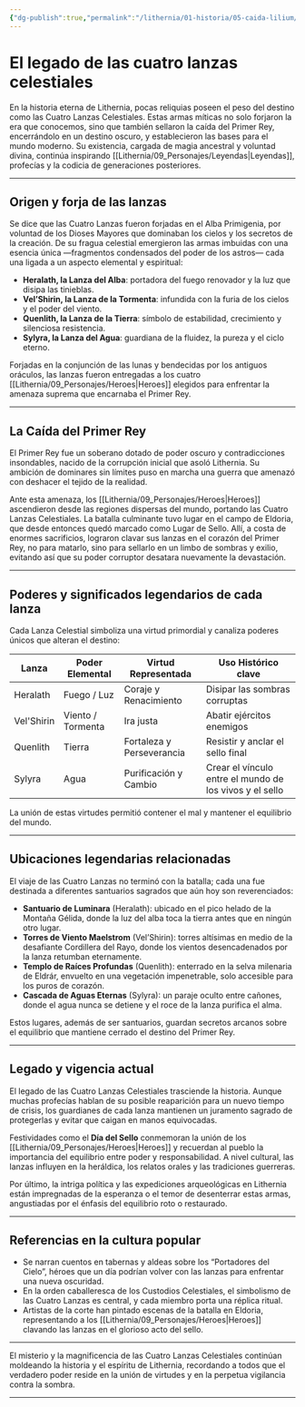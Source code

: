 ```yaml
---
{"dg-publish":true,"permalink":"/lithernia/01-historia/05-caida-lilium/el-legado-de-las-cuatro-lanzas-celestiales/","title":"El legado de las cuatro lanzas celestiales","tags":["lithernia","leyenda","artefacto"]}
---
```


# El legado de las cuatro lanzas celestiales

En la historia eterna de Lithernia, pocas reliquias poseen el peso del destino como las Cuatro Lanzas Celestiales. Estas armas míticas no solo forjaron la era que conocemos, sino que también sellaron la caída del Primer Rey, encerrándolo en un destino oscuro, y establecieron las bases para el mundo moderno. Su existencia, cargada de magia ancestral y voluntad divina, continúa inspirando [[Lithernia/09_Personajes/Leyendas\|Leyendas]], profecías y la codicia de generaciones posteriores.

---

## Origen y forja de las lanzas

Se dice que las Cuatro Lanzas fueron forjadas en el Alba Primigenia, por voluntad de los Dioses Mayores que dominaban los cielos y los secretos de la creación. De su fragua celestial emergieron las armas imbuidas con una esencia única —fragmentos condensados del poder de los astros— cada una ligada a un aspecto elemental y espiritual:

- **Heralath, la Lanza del Alba**: portadora del fuego renovador y la luz que disipa las tinieblas.
- **Vel’Shirin, la Lanza de la Tormenta**: infundida con la furia de los cielos y el poder del viento.
- **Quenlith, la Lanza de la Tierra**: símbolo de estabilidad, crecimiento y silenciosa resistencia.
- **Sylyra, la Lanza del Agua**: guardiana de la fluidez, la pureza y el ciclo eterno.

Forjadas en la conjunción de las lunas y bendecidas por los antiguos oráculos, las lanzas fueron entregadas a los cuatro [[Lithernia/09_Personajes/Heroes\|Heroes]] elegidos para enfrentar la amenaza suprema que encarnaba el Primer Rey.

---

## La Caída del Primer Rey

El Primer Rey fue un soberano dotado de poder oscuro y contradicciones insondables, nacido de la corrupción inicial que asoló Lithernia. Su ambición de dominares sin límites puso en marcha una guerra que amenazó con deshacer el tejido de la realidad.

Ante esta amenaza, los [[Lithernia/09_Personajes/Heroes\|Heroes]] ascendieron desde las regiones dispersas del mundo, portando las Cuatro Lanzas Celestiales. La batalla culminante tuvo lugar en el campo de Eldoria, que desde entonces quedó marcado como Lugar de Sello. Allí, a costa de enormes sacrificios, lograron clavar sus lanzas en el corazón del Primer Rey, no para matarlo, sino para sellarlo en un limbo de sombras y exilio, evitando así que su poder corruptor desatara nuevamente la devastación.

---

## Poderes y significados legendarios de cada lanza

Cada Lanza Celestial simboliza una virtud primordial y canaliza poderes únicos que alteran el destino:

| Lanza       | Poder Elemental  | Virtud Representada | Uso Histórico clave                |
|-------------|-----------------|--------------------|----------------------------------|
| Heralath    | Fuego / Luz     | Coraje y Renacimiento | Disipar las sombras corruptas    |
| Vel'Shirin  | Viento / Tormenta| Ira justa           | Abatir ejércitos enemigos        |
| Quenlith    | Tierra          | Fortaleza y Perseverancia| Resistir y anclar el sello final |
| Sylyra      | Agua            | Purificación y Cambio | Crear el vínculo entre el mundo de los vivos y el sello |

La unión de estas virtudes permitió contener el mal y mantener el equilibrio del mundo.

---

## Ubicaciones legendarias relacionadas

El viaje de las Cuatro Lanzas no terminó con la batalla; cada una fue destinada a diferentes santuarios sagrados que aún hoy son reverenciados:

- **Santuario de Luminara** (Heralath): ubicado en el pico helado de la Montaña Gélida, donde la luz del alba toca la tierra antes que en ningún otro lugar.
- **Torres de Viento Maelstrom** (Vel’Shirin): torres altísimas en medio de la desafiante Cordillera del Rayo, donde los vientos desencadenados por la lanza retumban eternamente.
- **Templo de Raíces Profundas** (Quenlith): enterrado en la selva milenaria de Eldrár, envuelto en una vegetación impenetrable, solo accesible para los puros de corazón.
- **Cascada de Aguas Eternas** (Sylyra): un paraje oculto entre cañones, donde el agua nunca se detiene y el roce de la lanza purifica el alma.

Estos lugares, además de ser santuarios, guardan secretos arcanos sobre el equilibrio que mantiene cerrado el destino del Primer Rey.

---

## Legado y vigencia actual

El legado de las Cuatro Lanzas Celestiales trasciende la historia. Aunque muchas profecías hablan de su posible reaparición para un nuevo tiempo de crisis, los guardianes de cada lanza mantienen un juramento sagrado de protegerlas y evitar que caigan en manos equivocadas.

Festividades como el **Día del Sello** conmemoran la unión de los [[Lithernia/09_Personajes/Heroes\|Heroes]] y recuerdan al pueblo la importancia del equilibrio entre poder y responsabilidad. A nivel cultural, las lanzas influyen en la heráldica, los relatos orales y las tradiciones guerreras.

Por último, la intriga política y las expediciones arqueológicas en Lithernia están impregnadas de la esperanza o el temor de desenterrar estas armas, angustiadas por el énfasis del equilibrio roto o restaurado.

---

## Referencias en la cultura popular

- Se narran cuentos en tabernas y aldeas sobre los “Portadores del Cielo”, héroes que un día podrían volver con las lanzas para enfrentar una nueva oscuridad.
- En la orden caballeresca de los Custodios Celestiales, el simbolismo de las Cuatro Lanzas es central, y cada miembro porta una réplica ritual.
- Artistas de la corte han pintado escenas de la batalla en Eldoria, representando a los [[Lithernia/09_Personajes/Heroes\|Heroes]] clavando las lanzas en el glorioso acto del sello.

---

El misterio y la magnificencia de las Cuatro Lanzas Celestiales continúan moldeando la historia y el espíritu de Lithernia, recordando a todos que el verdadero poder reside en la unión de virtudes y en la perpetua vigilancia contra la sombra.

---